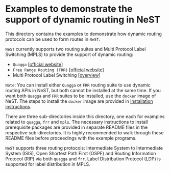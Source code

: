 # Examples to demonstrate the support of dynamic routing in NeST

This directory contains the examples to demonstrate how dynamic routing
protocols can be used to form routes in `NeST`.

`NeST` currently supports two routing suites and Multi Protocol Label
Switching (MPLS) to provide the support of dynamic routing:

- `Quagga` [[official website](https://www.quaggaproject.org/)]
- `Free Range Routing (FRR)` [[official website](https://frrouting.org/)]
- Multi Protocol Label Switching [[overview](https://en.wikipedia.org/wiki/Multiprotocol_Label_Switching)]

`Note`: You can install either `Quagga` or `FRR` routing suite to use dynamic
routing APIs in NeST, but both cannot be installed at the same time. If you
want both `Quagga` and `FRR` suites to be installed, use the `docker` image
of NeST. The steps to install the `docker` image are provided in [Installation
instructions](https://gitlab.com/nitk-nest/nest/-/blob/master/docs/source/user/install.rst).

There are three sub-directories inside this directory, one each for examples
related to `quagga`, `frr` and `mpls`. The necessary instructions to install
prerequisite packages are provided in separate README files in the respective
sub-directories. It is highly recommended to walk through these README files
before proceedings with the example programs.

`NeST` supports three routing protocols: Intermediate System to Intermediate
System (ISIS), Open Shortest Path First (OSPF) and Routing Information Protocol
(RIP) via both `quagga` and `frr`. Label Distribution Protocol (LDP) is
supported for label distribution in MPLS.

<!-- The below snippet will only render in docs website -->
<!--
#BEGIN_DOCS

```{toctree}
---
---

frr/README
mpls/README
quagga/README
```

#END_DOCS
-->
